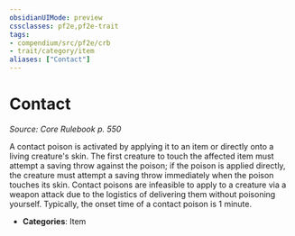 ```yaml
---
obsidianUIMode: preview
cssclasses: pf2e,pf2e-trait
tags:
- compendium/src/pf2e/crb
- trait/category/item
aliases: ["Contact"]
---
```

# Contact  
*Source: Core Rulebook p. 550*  

A contact poison is activated by applying it to an item or directly onto a living creature's skin. The first creature to touch the affected item must attempt a saving throw against the poison; if the poison is applied directly, the creature must attempt a saving throw immediately when the poison touches its skin. Contact poisons are infeasible to apply to a creature via a weapon attack due to the logistics of delivering them without poisoning yourself. Typically, the onset time of a contact poison is 1 minute.

- **Categories**: Item
